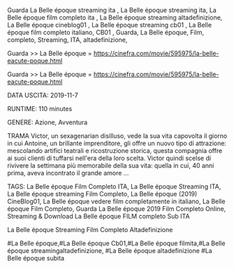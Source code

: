 Guarda La Belle époque streaming ita , La Belle époque streaming ita, La Belle époque film completo ita , La Belle époque streaming altadefinizione, La Belle époque cineblog01 , La Belle époque streaming cb01 , La Belle époque film completo italiano, CB01 , Guarda, La Belle époque, Film, completo, Streaming, ITA, altadefinizione,

Guarda >> La Belle époque = https://cinefra.com/movie/595975/la-belle-eacute-poque.html

Guarda >> La Belle époque = https://cinefra.com/movie/595975/la-belle-eacute-poque.html

DATA USCITA: 2019-11-7

RUNTIME: 110 minutes

GENERE: Azione, Avventura

TRAMA Victor, un sexagenarian disilluso, vede la sua vita capovolta il giorno in cui Antoine, un brillante imprenditore, gli offre un nuovo tipo di attrazione: mescolando artifici teatrali e ricostruzione storica, questa compagnia offre ai suoi clienti di tuffarsi nell'era della loro scelta. Victor quindi scelse di rivivere la settimana più memorabile della sua vita: quella in cui, 40 anni prima, aveva incontrato il grande amore ...

TAGS: La Belle époque Film Completo ITA, La Belle époque Streaming ITA, La Belle époque streaming Film Completo, La Belle époque (2019) CineBlog01, La Belle époque vedere film completamente in italiano, La Belle époque Film Completo, Guarda La Belle époque 2019 Film Completo Online, Streaming & Download La Belle époque FILM completo Sub ITA

La Belle époque Streaming Film Completo Altadefinizione

#La Belle époque,#La Belle époque Cb01,#La Belle époque filmita,#La Belle époque streamingaltadefinizione, #La Belle époque altadefinizione #La Belle époque subita
